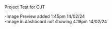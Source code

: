 Project Test for OJT

-Image Preview added 1:45pm 14/02/24    <br>
-Image in dashboard not showing 4:18pm 14/02/24 <br>

